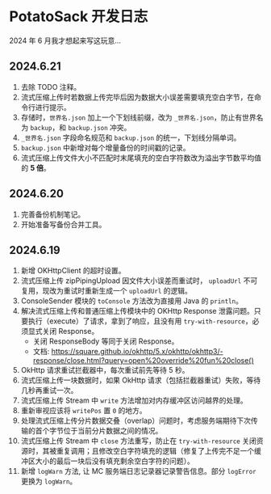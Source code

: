 # PotatoSack 开发日志

2024 年 6 月我才想起来写这玩意...  

## 2024.6.21

1. 去除 TODO 注释。
2. 流式压缩上传时若数据上传完毕后因为数据大小误差需要填充空白字节，在命令行进行提示。
3. 存储时，`世界名.json` 加上一个下划线前缀，改为 `_世界名.json`，防止有世界名为 `backup`，和 `backup.json` 冲突。
4. `_世界名.json` 字段命名规范和 `backup.json` 的统一，下划线分隔单词。
5. `backup.json` 中新增对每个增量备份的时间戳的记录。
6. 流式压缩上传文件大小不匹配时末尾填充的空白字符数改为溢出字节数平均值的 **5 倍**。

## 2024.6.20

1. 完善备份机制笔记。
2. 开始准备写备份合并工具。

## 2024.6.19

1. 新增 OKHttpClient 的超时设置。
2. 流式压缩上传 zipPipingUpload 因文件大小误差而重试时， `uploadUrl` 不可复用，现改为重试时重新生成一个 `uploadUrl` 的逻辑。  
3. ConsoleSender 模块的 `toConsole` 方法改为直接用 Java 的 `println`。
4. 解决流式压缩上传和普通压缩上传模块中的 OKHttp Response 泄露问题。只要执行（execute）了请求，拿到了响应，且没有用 `try-with-resource`，必须显式关闭 Response。
    - 关闭 ResponseBody 等同于关闭 Response。
    - 文档: https://square.github.io/okhttp/5.x/okhttp/okhttp3/-response/close.html?query=open%20override%20fun%20close()
5. OkHttp 请求重试拦截器中，每次重试前先等待 5 秒。
6. 流式压缩上传一块数据时，如果 OkHttp 请求（包括拦截器重试）失败，等待几秒再重试一次。
7. 流式压缩上传 Stream 中 `write` 方法增加对内存缓冲区访问越界的处理。
8. 重新审视应该将 `writePos` 置 `0` 的地方。
9. 处理流式压缩上传分片数据交叠（overlap）问题时，考虑服务端期待下次传输的首个字节位于当前分片数据之间的情况。
10. 流式压缩上传 Stream 中 `close` 方法重写，防止在 `try-with-resource` 关闭资源时，其被重复调用；且修改空白字符填充的逻辑（修复了上传完不足一个缓冲区大小的最后一块后没有填充剩余空白字符的问题）。
11. 新增 `logWarn` 方法, 让 MC 服务端日志记录器记录警告信息。部分 `logError` 更换为 `logWarn`。  